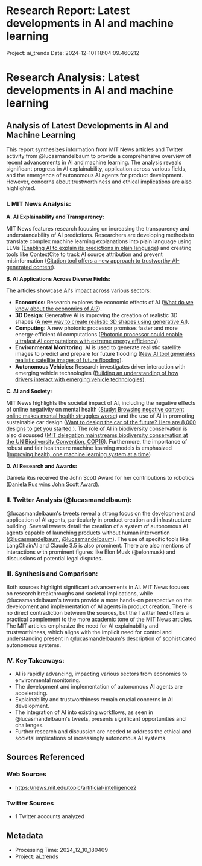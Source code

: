 # Research Report: Latest developments in AI and machine learning
Project: ai_trends
Date: 2024-12-10T18:04:09.460212

# Research Analysis: Latest developments in AI and machine learning
## Analysis of Latest Developments in AI and Machine Learning

This report synthesizes information from MIT News articles and Twitter activity from @lucasmandelbaum to provide a comprehensive overview of recent advancements in AI and machine learning.  The analysis reveals significant progress in AI explainability, application across various fields, and the emergence of autonomous AI agents for product development.  However, concerns about trustworthiness and ethical implications are also highlighted.

### I. MIT News Analysis:

**A. AI Explainability and Transparency:**

MIT News features research focusing on increasing the transparency and understandability of AI predictions.  Researchers are developing methods to translate complex machine learning explanations into plain language using LLMs ([Enabling AI to explain its predictions in plain language](https://news.mit.edu/2024/enabling-ai-explain-predictions-plain-language-1209)) and creating tools like ContextCite to track AI source attribution and prevent misinformation ([Citation tool offers a new approach to trustworthy AI-generated content](https://news.mit.edu/2024/citation-tool-contextcite-new-approach-trustworthy-ai-generated-content-1209)).

**B. AI Applications Across Diverse Fields:**

The articles showcase AI's impact across various sectors:

* **Economics:** Research explores the economic effects of AI ([What do we know about the economics of AI?](https://news.mit.edu/2024/what-do-we-know-about-economics-ai-1206)).
* **3D Design:** Generative AI is improving the creation of realistic 3D shapes ([A new way to create realistic 3D shapes using generative AI](https://news.mit.edu/2024/creating-realistic-3d-shapes-using-generative-ai-1204)).
* **Computing:** A new photonic processor promises faster and more energy-efficient AI computations ([Photonic processor could enable ultrafast AI computations with extreme energy efficiency](https://news.mit.edu/2024/photonic-processor-could-enable-ultrafast-ai-computations-1202)).
* **Environmental Monitoring:** AI is used to generate realistic satellite images to predict and prepare for future flooding ([New AI tool generates realistic satellite images of future flooding](https://news.mit.edu/2024/new-ai-tool-generates-realistic-satellite-images-future-flooding-1125)).
* **Autonomous Vehicles:**  Research investigates driver interaction with emerging vehicle technologies ([Building an understanding of how drivers interact with emerging vehicle technologies](https://news.mit.edu/2024/mit-advanced-vehicle-technology-consortium-1122)).


**C. AI and Society:**

MIT News highlights the societal impact of AI, including the negative effects of online negativity on mental health ([Study: Browsing negative content online makes mental health struggles worse](https://news.mit.edu/2024/study-browsing-negative-content-online-makes-mental-health-struggles-worse-1205)) and the use of AI in promoting sustainable car design ([Want to design the car of the future? Here are 8,000 designs to get you started.](https://news.mit.edu/2024/design-future-car-with-8000-design-options-1205)).  The role of AI in biodiversity conservation is also discussed ([MIT delegation mainstreams biodiversity conservation at the UN Biodiversity Convention, COP16](https://news.mit.edu/2024/mit-delegation-mainstreams-biodiversity-conservation-un-biodiversity-convention-cop16-1204)).  Furthermore, the importance of robust and fair healthcare machine learning models is emphasized ([Improving health, one machine learning system at a time](https://news.mit.edu/2024/improving-health-one-machine-learning-system-time-1122))

**D. AI Research and Awards:**

Daniela Rus received the John Scott Award for her contributions to robotics ([Daniela Rus wins John Scott Award](https://news.mit.edu/2024/daniela-rus-wins-john-scott-award-1209)).


### II. Twitter Analysis (@lucasmandelbaum):

@lucasmandelbaum's tweets reveal a strong focus on the development and application of AI agents, particularly in product creation and infrastructure building.  Several tweets detail the creation of a system of autonomous AI agents capable of launching products without human intervention ([@lucasmandelbaum](https://twitter.com/lucasmandelbaum/status/1865671275454365807), [@lucasmandelbaum](https://twitter.com/lucasmandelbaum/status/1865911586256286122)).  The use of specific tools like LangChainAI and Claude 3.5 is also prominent.  There are also mentions of interactions with prominent figures like Elon Musk (@elonmusk) and discussions of potential legal disputes.


### III. Synthesis and Comparison:

Both sources highlight significant advancements in AI.  MIT News focuses on research breakthroughs and societal implications, while @lucasmandelbaum's tweets provide a more hands-on perspective on the development and implementation of AI agents in product creation.  There is no direct contradiction between the sources, but the Twitter feed offers a practical complement to the more academic tone of the MIT News articles.  The MIT articles emphasize the need for AI explainability and trustworthiness, which aligns with the implicit need for control and understanding present in @lucasmandelbaum's description of sophisticated autonomous systems.


### IV. Key Takeaways:

* AI is rapidly advancing, impacting various sectors from economics to environmental monitoring.
* The development and implementation of autonomous AI agents are accelerating.
* Explainability and trustworthiness remain crucial concerns in AI development.
*  The integration of AI into existing workflows, as seen in @lucasmandelbaum's tweets, presents significant opportunities and challenges.
*  Further research and discussion are needed to address the ethical and societal implications of increasingly autonomous AI systems.




## Sources Referenced

### Web Sources
- https://news.mit.edu/topic/artificial-intelligence2

### Twitter Sources
- 1 Twitter accounts analyzed

## Metadata
- Processing Time: 2024_12_10_180409
- Project: ai_trends
